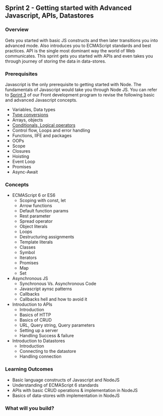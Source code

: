 ## Sprint 2 - Getting started with Advanced Javascript, APIs, Datastores

### Overview

Gets you started with basic JS constructs and then later transitions you into advanced mode. Also introduces you to ECMAScript standards and best practices.
API is the single most dominant way the world of Web communicates. This sprint gets you started with APIs and even takes you through journey of storing the data in data-stores.

### Prerequisites
Javascript is the only prerequisite to getting started with Node. The fundamentals of Javascript would take you through Node JS.
You can refer to [Sprint 3](https://github.com/greyatom-school/the-minerva-project/tree/master/FEWD/sprint_3) of our Front development program to revise the following basic and advanced Javascript concepts.

- Variables, Data types
- [Type conversions](https://github.com/nehalgala7/Nodejs-concepts/blob/master/Sprint_2/Additional%20Resources/Variables_DataTypes_TypeConversions)
- Arrays, objects
- [Conditionals, Logical operators](https://github.com/nehalgala7/Nodejs-concepts/blob/master/Sprint_2/Additional%20Resources/Condtional_and_Logical_operators)
- Control flow, Loops and error handling 
- Functions, IIFE and  packages
- OOPs
- Scope
- Closures
- Hoisting
- Event Loop
- Promises
- Async-Await

### Concepts
- ECMAScript 6 or ES6 
    - Scoping with const, let
    - Arrow functions
    - Default function params
    - Rest parameter
    - Spread operator
    - Object literals
    - Loops
    - Destructuring assignments
    - Template literals
    - Classes
    - Symbol
    - Iterators
    - Promises
    - Map
    - Set
- Asynchronous JS
	- Synchronous Vs. Asynchronous Code
	- Javascript aynsc patterns 
	- Callbacks 
	- Callbacks hell and how to avoid it
- Introduction to APIs
    - Introduction
    - Basics of HTTP
    - Basics of CRUD
    - URL, Query string, Query parameters
    - Setting up a server
    - Handling Success & failure
- Introduction to Datastores
	- Introduction
    - Connecting to the datastore
    - Handling connection

### Learning Outcomes
- Basic language constructs of Javascript and NodeJS
- Understanding of ECMAScript 6 standards
- APIs with basic CRUD operations & implementation in NodeJS
- Basics of data-stores with implementation in NodeJS

### What will you build?




